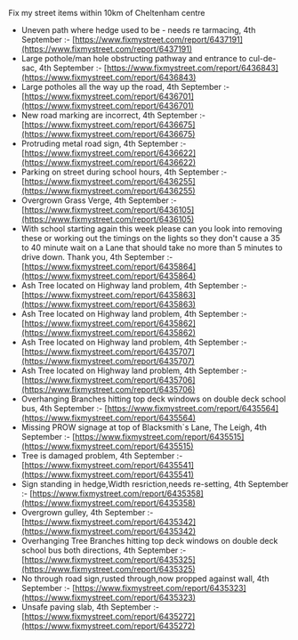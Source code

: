 Fix my street items within 10km of Cheltenham centre

<!-- fix_marker starts -->

- Uneven path where hedge used to be - needs re tarmacing, 4th September :- [https://www.fixmystreet.com/report/6437191](https://www.fixmystreet.com/report/6437191)
- Large pothole/man hole obstructing pathway and entrance to cul-de-sac, 4th September :- [https://www.fixmystreet.com/report/6436843](https://www.fixmystreet.com/report/6436843)
- Large potholes all the way up the road, 4th September :- [https://www.fixmystreet.com/report/6436701](https://www.fixmystreet.com/report/6436701)
- New road marking are incorrect, 4th September :- [https://www.fixmystreet.com/report/6436675](https://www.fixmystreet.com/report/6436675)
- Protruding metal road sign, 4th September :- [https://www.fixmystreet.com/report/6436622](https://www.fixmystreet.com/report/6436622)
- Parking on street during school hours, 4th September :- [https://www.fixmystreet.com/report/6436255](https://www.fixmystreet.com/report/6436255)
- Overgrown Grass Verge, 4th September :- [https://www.fixmystreet.com/report/6436105](https://www.fixmystreet.com/report/6436105)
- With school starting again this week please can you look into removing these or working out the timings on the lights so they don't cause a 35 to 40 minute wait on a Lane that should take no more than 5 minutes to drive down. Thank you, 4th September :- [https://www.fixmystreet.com/report/6435864](https://www.fixmystreet.com/report/6435864)
- Ash Tree located on Highway land problem, 4th September :- [https://www.fixmystreet.com/report/6435863](https://www.fixmystreet.com/report/6435863)
- Ash Tree located on Highway land problem, 4th September :- [https://www.fixmystreet.com/report/6435862](https://www.fixmystreet.com/report/6435862)
- Ash Tree located on Highway land problem, 4th September :- [https://www.fixmystreet.com/report/6435707](https://www.fixmystreet.com/report/6435707)
- Ash Tree located on Highway land problem, 4th September :- [https://www.fixmystreet.com/report/6435706](https://www.fixmystreet.com/report/6435706)
- Overhanging Branches hitting top deck windows on double deck school bus, 4th September :- [https://www.fixmystreet.com/report/6435564](https://www.fixmystreet.com/report/6435564)
- Missing PROW signage at top of Blacksmith`s Lane, The Leigh, 4th September :- [https://www.fixmystreet.com/report/6435515](https://www.fixmystreet.com/report/6435515)
- Tree is damaged problem, 4th September :- [https://www.fixmystreet.com/report/6435541](https://www.fixmystreet.com/report/6435541)
- Sign standing in hedge,Width resriction,needs re-setting, 4th September :- [https://www.fixmystreet.com/report/6435358](https://www.fixmystreet.com/report/6435358)
- Overgrown gulley, 4th September :- [https://www.fixmystreet.com/report/6435342](https://www.fixmystreet.com/report/6435342)
- Overhanging Tree Branches hitting top deck windows on double deck school bus both directions, 4th September :- [https://www.fixmystreet.com/report/6435325](https://www.fixmystreet.com/report/6435325)
- No through road sign,rusted through,now propped against wall, 4th September :- [https://www.fixmystreet.com/report/6435323](https://www.fixmystreet.com/report/6435323)
- Unsafe paving slab, 4th September :- [https://www.fixmystreet.com/report/6435272](https://www.fixmystreet.com/report/6435272)

<!-- fix_marker ends -->
